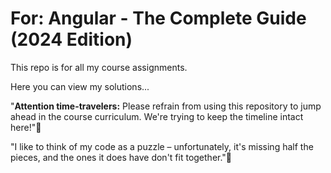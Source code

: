 # For: Angular - The Complete Guide (2024 Edition)

This repo is for all my course assignments.

Here you can view my solutions...

"**Attention time-travelers:** Please refrain from using this repository to jump ahead in the course curriculum. We're trying to keep the timeline intact here!"👀 

"I like to think of my code as a puzzle – unfortunately, it's missing half the pieces, and the ones it does have don't fit together."😬

